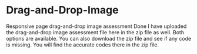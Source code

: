 # Drag-and-Drop-Image
Responsive page drag-and-drop image assessment Done
I have uploaded the drag-and-drop image assessment file here in the zip file as well. Both options are available. You can also download the zip file and see if any code is missing. You will find the accurate codes there in the zip file.
